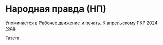 # Народная правда (НП)

Упоминается в [Рабочее движение и печать. К апрельскому РКР 2024 года](ce696525-5223-4034-a618-679959020482.md).

Газета.

